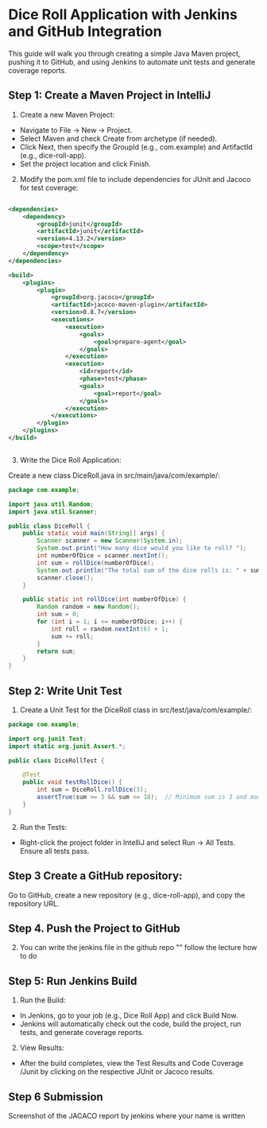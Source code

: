 # Dice Roll Application with Jenkins and GitHub Integration
This guide will walk you through creating a simple Java Maven project, pushing it to GitHub, and using Jenkins to automate unit tests and generate coverage reports.

## Step 1: Create a Maven Project in IntelliJ

1. Create a new Maven Project:
- Navigate to File -> New -> Project.
- Select Maven and check Create from archetype (if needed).
- Click Next, then specify the GroupId (e.g., com.example) and ArtifactId (e.g., dice-roll-app).
- Set the project location and click Finish.

2. Modify the pom.xml file to include dependencies for JUnit and Jacoco for test coverage:

```xml

<dependencies>
    <dependency>
        <groupId>junit</groupId>
        <artifactId>junit</artifactId>
        <version>4.13.2</version>
        <scope>test</scope>
    </dependency>
</dependencies>

<build>
    <plugins>
        <plugin>
            <groupId>org.jacoco</groupId>
            <artifactId>jacoco-maven-plugin</artifactId>
            <version>0.8.7</version>
            <executions>
                <execution>
                    <goals>
                        <goal>prepare-agent</goal>
                    </goals>
                </execution>
                <execution>
                    <id>report</id>
                    <phase>test</phase>
                    <goals>
                        <goal>report</goal>
                    </goals>
                </execution>
            </executions>
        </plugin>
    </plugins>
</build>



```
3. Write the Dice Roll Application:

Create a new class DiceRoll.java in src/main/java/com/example/:

```java
package com.example;

import java.util.Random;
import java.util.Scanner;

public class DiceRoll {
    public static void main(String[] args) {
        Scanner scanner = new Scanner(System.in);
        System.out.print("How many dice would you like to roll? ");
        int numberOfDice = scanner.nextInt();
        int sum = rollDice(numberOfDice);
        System.out.println("The total sum of the dice rolls is: " + sum);
        scanner.close();
    }

    public static int rollDice(int numberOfDice) {
        Random random = new Random();
        int sum = 0;
        for (int i = 1; i <= numberOfDice; i++) {
            int roll = random.nextInt(6) + 1;
            sum += roll;
        }
        return sum;
    }
}


```
## Step 2: Write Unit Test
1. Create a Unit Test for the DiceRoll class in src/test/java/com/example/:

```java
package com.example;

import org.junit.Test;
import static org.junit.Assert.*;

public class DiceRollTest {

    @Test
    public void testRollDice() {
        int sum = DiceRoll.rollDice(3);
        assertTrue(sum >= 3 && sum <= 18);  // Minimum sum is 3 and max is 18 for 3 dice
    }
}


```

2. Run the Tests:

- Right-click the project folder in IntelliJ and select Run -> All Tests. Ensure all tests pass.

## Step 3 Create a GitHub repository:

Go to GitHub, create a new repository (e.g., dice-roll-app), and copy the repository URL.

## Step 4. Push the Project to GitHub



2. You can write the jenkins file in the github repo "" follow the lecture how to do



## Step 5: Run Jenkins Build
1. Run the Build:

- In Jenkins, go to your job (e.g., Dice Roll App) and click Build Now.
- Jenkins will automatically check out the code, build the project, run tests, and generate coverage reports.

2. View Results:

- After the build completes, view the Test Results and Code Coverage /Junit  by clicking on the respective JUnit or Jacoco results.

## Step 6 Submission
Screenshot of the JACACO report by jenkins where your name is written








